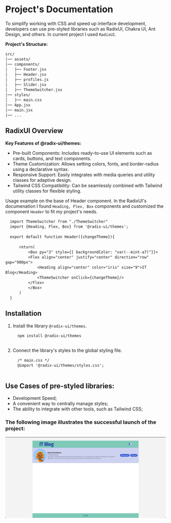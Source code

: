 # Project's Documentation

To simplify working with CSS and speed up interface development, developers can use pre-styled libraries such as RadixUI, Chakra UI, Ant Design, and others. In current project I used `RadixUI`.

**Project's Structure:**

    src/
    │── assets/           
    │── components/        
    │   ├── Footer.jsx     
    │   ├── Header.jsx     
    │   ├── profiles.js    
    │   ├── Slider.jsx     
    │   ├── ThemeSwitcher.jsx 
    │── styles/            
    │   ├── main.css       
    │── App.jsx            
    │── main.jsx       
    |── ...

## RadixUI Overview

**Key Features of @radix-ui/themes:**

 - Pre-built Components: Includes ready-to-use UI elements such as cards, buttons, and text components.
 - Theme Customization: Allows setting colors, fonts, and border-radius using a declarative syntax.
 - Responsive Support: Easily integrates with media queries and utility classes for adaptive design.
 - Tailwind CSS Compatibility: Can be seamlessly combined with Tailwind utility classes for flexible styling.

Usage example on the base of Header component. In the RadixUI's documenation I found `Heading, Flex, Box` components and customized the component `Header` to fit my project's needs.

  ```
    import ThemeSwitcher from "./ThemeSwitcher"
    import {Heading, Flex, Box} from '@radix-ui/themes';
    
    export default function Header({changeTheme}){
    
        return(
            <Box py="3" style={{ backgroundColor: "var(--mint-a7)"}}>
            <Flex align="center" justify="center" direction="row" gap="900px">
                <Heading align="center" color="iris" size="9">IT Blog</Heading>
                <ThemeSwitcher onClick={changeTheme}/>
            </Flex>  
            </Box>
        )
    }
  ```

## Installation 

1. Install the library `@radix-ui/themes`.

   ```
     npm install @radix-ui/themes


2. Connect the library's styles to the global styling file.
   
   ```
     /* main.css */
     @import '@radix-ui/themes/styles.css';
  

## Use Cases of pre-styled libraries:

 - Development Speed;
 - A convenient way to centrally manage styles;
 - The ability to integrate with other tools, such as Tailwind CSS;

### The following image illustrates the successful launch of the project:

<img src="../06_component_library/public/reference.png">
